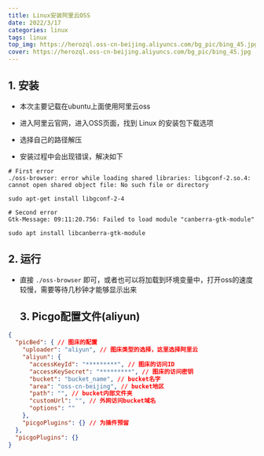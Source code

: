 ```yaml
---
title: Linux安装阿里云OSS
date: 2022/3/17
categories: linux
tags: linux
top_img: https://herozql.oss-cn-beijing.aliyuncs.com/bg_pic/bing_45.jpg
cover: https://herozql.oss-cn-beijing.aliyuncs.com/bg_pic/bing_45.jpg
---
```




## 1. 安装

- 本次主要记载在ubuntu上面使用阿里云oss

- 进入阿里云官网，进入OSS页面，找到 Linux 的安装包下载选项
- 选择自己的路径解压
- 安装过程中会出现错误，解决如下

```
# First error
./oss-browser: error while loading shared libraries: libgconf-2.so.4: cannot open shared object file: No such file or directory

sudo apt-get install libgconf-2-4

# Second error
Gtk-Message: 09:11:20.756: Failed to load module "canberra-gtk-module"

sudo apt install libcanberra-gtk-module
```



## 2. 运行

- 直接 `./oss-browser` 即可，或者也可以将加载到环境变量中，打开oss的速度较慢，需要等待几秒钟才能够显示出来



  ## 3. Picgo配置文件(aliyun)

```json
{
  "picBed": { // 图床的配置
    "uploader": "aliyun", // 图床类型的选择，这里选择阿里云
    "aliyun": {
      "accessKeyId": "*********", // 图床的访问ID
      "accessKeySecret": "*********", // 图床的访问密钥
      "bucket": "bucket_name", // bucket名字
      "area": "oss-cn-beijing", // bucket地区
      "path": "", // bucket内部文件夹
      "customUrl": "", // 外网访问bucket域名
      "options": ""
    },
    "picgoPlugins": {} // 为插件预留
  },
  "picgoPlugins": {}
}
```

